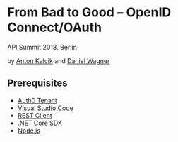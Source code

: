 # From Bad to Good – OpenID Connect/OAuth

API Summit 2018, Berlin

by [Anton Kalcik](https://github.com/akalcik) and [Daniel Wagner](https://github.com/danielwagn3r)

## Prerequisites

- [Auth0 Tenant](https://auth0.com/)
- [Visual Studio Code](https://code.visualstudio.com)
- [REST Client](https://marketplace.visualstudio.com/items?itemName=humao.rest-client)
- [.NET Core SDK](https://dotnet.microsoft.com/download)
- [Node.js](https://nodejs.org/)
